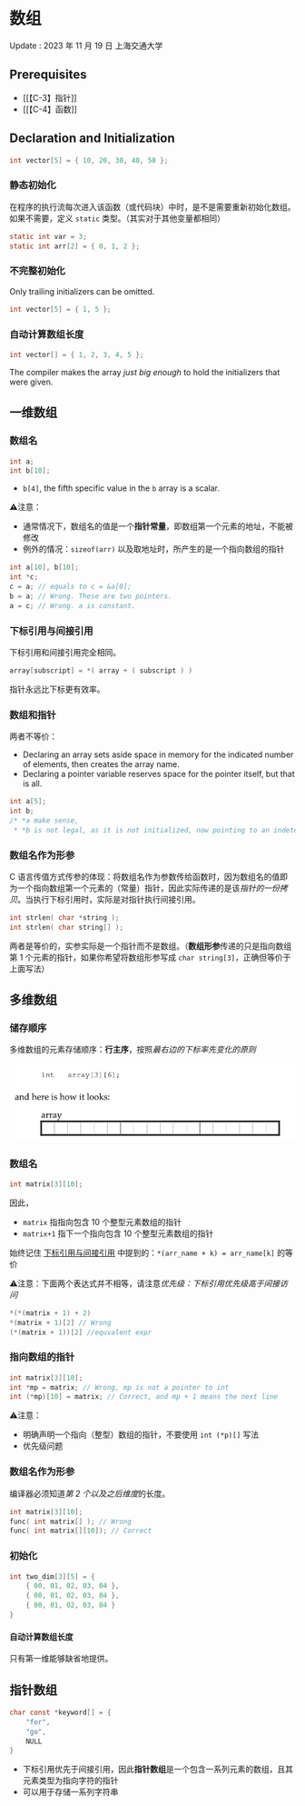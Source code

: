 # 数组
Update : 2023 年 11 月 19 日 上海交通大学

## Prerequisites
- [[【C-3】指针]]
- [[【C-4】函数]]

## Declaration and Initialization
```c
int vector[5] = { 10, 20, 30, 40, 50 };
```

### 静态初始化
在程序的执行流每次进入该函数（或代码块）中时，是不是需要重新初始化数组。如果不需要，定义 `static` 类型。（其实对于其他变量都相同）

```c
static int var = 3;
static int arr[2] = { 0, 1, 2 };
```

### 不完整初始化
Only trailing initializers can be omitted.
```c
int vector[5] = { 1, 5 };
```

### 自动计算数组长度
```c
int vector[] = { 1, 2, 3, 4, 5 };
```

The compiler makes the array *just big enough* to hold the initializers that were given.

##  一维数组

### 数组名
```c
int a;
int b[10];
```

- `b[4]`, the fifth specific value in the `b` array is a scalar. 

⚠️注意：
- 通常情况下，数组名的值是一个**指针常量**，即数组第一个元素的地址，不能被修改
- 例外的情况：`sizeof(arr)` 以及取地址时，所产生的是一个指向数组的指针 

```c
int a[10], b[10];
int *c;
c = a; // equals to c = &a[0];
b = a; // Wrong. These are two pointers.
a = c; // Wrong. a is constant.
```

### 下标引用与间接引用

下标引用和间接引用完全相同。

```c
array[subscript] = *( array + ( subscript ) )
```

指针永远比下标更有效率。

### 数组和指针
两者不等价：
- Declaring an array sets aside space in memory for the indicated number of elements, then creates the array name.
- Declaring a pointer variable reserves space for the pointer itself, but that is all. 

```c
int a[5];
int b;
/* *a make sense,
 * *b is not legal, as it is not initialized, now pointing to an indeterminate location */
```

### 数组名作为形参

C 语言传值方式传参的体现：将数组名作为参数传给函数时，因为数组名的值即为一个指向数组第一个元素的（常量）指针，因此实际传递的是该*指针的一份拷贝*。当执行下标引用时，实际是对指针执行间接引用。

```c
int strlen( char *string );
int strlen( char string[] );
```

两者是等价的，实参实际是一个指针而不是数组。（**数组形参**传递的只是指向数组第 1 个元素的指针，如果你希望将数组形参写成 `char string[3]`，正确但等价于上面写法）


## 多维数组

### 储存顺序

多维数组的元素存储顺序：**行主序**，按照*最右边的下标率先变化的原则*

![](assets/截屏2023-11-19%2022.33.27.png)

### 数组名
```c
int matrix[3][10];
```

因此，
- `matrix` 指指向包含 10 个整型元素数组的指针
- `matrix+1` 指下一个指向包含 10 个整型元素数组的指针

始终记住 [下标引用与间接引用](#下标引用与间接引用) 中提到的：`*(arr_name + k) = arr_name[k]` 的等价

⚠️注意：下面两个表达式并不相等，请注意*优先级：下标引用优先级高于间接访问*
```c
*(*(matrix + 1) + 2)
*(matrix + 1)[2] // Wrong
(*(matrix + 1))[2] //equvalent expr
```

### 指向数组的指针

```c
int matrix[3][10];
int *mp = matrix; // Wrong, mp is not a pointer to int
int (*mp)[10] = matrix; // Correct, and mp + 1 means the next line
```

⚠️注意：
- 明确声明一个指向（整型）数组的指针，不要使用 `int (*p)[]` 写法
- 优先级问题

### 数组名作为形参

编译器必须知道*第 2 个以及之后维度*的长度。

```c
int matrix[3][10];
func( int matrix[] ); // Wrong
func( int matrix[][10]); // Correct
```


### 初始化

```c
int two_dim[3][5] = {
	{ 00, 01, 02, 03, 04 },
	{ 00, 01, 02, 03, 04 },
	{ 00, 01, 02, 03, 04 }
}
```

#### 自动计算数组长度
只有第一维能够缺省地提供。

## 指针数组

```c
char const *keyword[] = {
	"for",
	"go",
	NULL
}
```

- 下标引用优先于间接引用，因此**指针数组**是一个包含一系列元素的数组，且其元素类型为指向字符的指针
- 可以用于存储一系列字符串